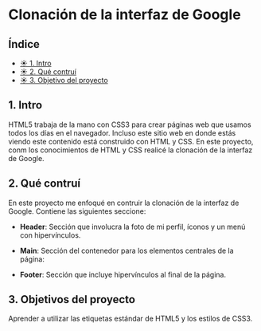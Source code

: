 # Clonación de  la interfaz de Google

## Índice

* [☀ 1. Intro](https://github.com/Cath2904-jaz/clongoogle/blob/main/README.md#1intro)
*  [☀ 2. Qué contruí](https://github.com/Cath2904-jaz/clongoogle/blob/main/README.md#2-qu%C3%A9-contru%C3%AD)
*   [☀ 3. Objetivo del proyecto](https://github.com/Cath2904-jaz/clongoogle/blob/main/README.md#3-objetivos-del-proyecto)

##  1. Intro
HTML5 trabaja de la mano con CSS3 para crear páginas web que usamos todos los días en el navegador. Incluso este sitio web en donde estás viendo este contenido está construido con HTML y CSS.
En este proyecto, conm los conocimientos de HTML y CSS realicé la clonación de la interfaz de Google.

## 2. Qué contruí
 En este proyecto me enfoqué en contruir la clonación de la interfaz de Google. Contiene las siguientes seccione: 

* **Header**: Sección que involucra la foto de mi perfil, íconos y un menú con hipervínculos.

* **Main**: Sección del contenedor para los elementos centrales de la página:

* **Footer**: Sección que incluye hipervínculos al final de la página.

## 3. Objetivos del proyecto
Aprender a utilizar las etiquetas estándar de HTML5 y los estilos de CSS3.


